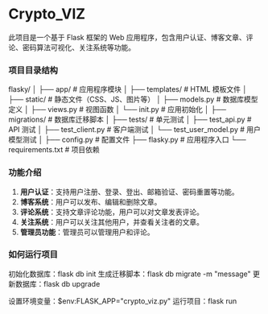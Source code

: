 Crypto_VIZ
======

此项目是一个基于 Flask 框架的 Web 应用程序，包含用户认证、博客文章、评论、密码算法可视化、关注系统等功能。

### 项目目录结构
flasky/ │ ├── app/ # 应用程序模块 
        │ ├── templates/ # HTML 模板文件 
        │ ├── static/ # 静态文件（CSS、JS、图片等） 
        │ ├── models.py # 数据库模型定义 
        │ ├── views.py # 视图函数 
        │ └── init.py # 应用初始化 
        │ ├── migrations/ # 数据库迁移脚本 
        │ ├── tests/ # 单元测试 
        │ ├── test_api.py # API 测试 
        │ ├── test_client.py # 客户端测试 
        │ └── test_user_model.py # 用户模型测试 
        │ ├── config.py # 配置文件 
        ├── flasky.py # 应用程序入口 
        └── requirements.txt # 项目依赖

### 功能介绍

1. **用户认证**：支持用户注册、登录、登出、邮箱验证、密码重置等功能。
2. **博客系统**：用户可以发布、编辑和删除文章。
3. **评论系统**：支持文章评论功能，用户可以对文章发表评论。
4. **关注系统**：用户可以关注其他用户，并查看关注者的文章。
5. **管理员功能**：管理员可以管理用户和评论。

### 如何运行项目
初始化数据库：flask db init
生成迁移脚本：flask db migrate -m "message"
更新数据库：flask db upgrade

设置环境变量：$env:FLASK_APP="crypto_viz.py"
运行项目：flask run